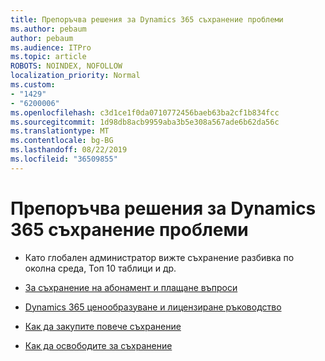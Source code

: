 ```yaml
---
title: Препоръчва решения за Dynamics 365 съхранение проблеми
ms.author: pebaum
author: pebaum
ms.audience: ITPro
ms.topic: article
ROBOTS: NOINDEX, NOFOLLOW
localization_priority: Normal
ms.custom:
- "1429"
- "6200006"
ms.openlocfilehash: c3d1ce1f0da0710772456baeb63ba2cf1b834fcc
ms.sourcegitcommit: 1d98db8acb9959aba3b5e308a567ade6b62da56c
ms.translationtype: MT
ms.contentlocale: bg-BG
ms.lasthandoff: 08/22/2019
ms.locfileid: "36509855"
---
```

# <a name="recommend-solutions-for-dynamics-365-storage-issues"></a>Препоръчва решения за Dynamics 365 съхранение проблеми

* Като глобален администратор вижте съхранение разбивка по околна среда, Топ 10 таблици и др.

* [За съхранение на абонамент и плащане въпроси](https://docs.microsoft.com/dynamics365/customer-engagement/admin/contact-information-microsoft-dynamics-365-online-billing-support)

* [Dynamics 365 ценообразуване и лицензиране ръководство](https://dynamics.microsoft.com/pricing/)

* [Как да закупите повече съхранение](https://docs.microsoft.com/dynamics365/customer-engagement/admin/manage-storage#add-storage-to-dynamics-365-online)

* [Как да освободите за съхранение](https://docs.microsoft.com/dynamics365/customer-engagement/admin/free-storage-space)
